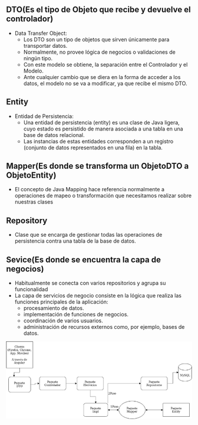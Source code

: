 ## DTO(Es el tipo de Objeto que recibe y devuelve el controlador)
- Data Transfer Object:
    - Los DTO son un tipo de objetos que sirven únicamente para transportar datos.
    - Normalmente, no provee lógica de negocios o validaciones de ningún tipo.
    - Con este modelo se obtiene, la separación entre el Controlador y el Modelo. 
    - Ante cualquier cambio que se diera en la forma de acceder a los datos, el modelo no se va a modificar, ya que recibe el mismo DTO.

## Entity
- Entidad de Persistencia:
    - Una entidad de persistencia (entity) es una clase de Java ligera, cuyo estado es persistido de manera asociada a una tabla en una base de datos relacional. 
    - Las instancias de estas entidades corresponden a un registro (conjunto de datos representados en una fila) en la tabla.
## Mapper(Es donde se transforma un ObjetoDTO a ObjetoEntity)
- El concepto de Java Mapping hace referencia normalmente a operaciones de mapeo o transformación que necesitamos realizar sobre nuestras clases     
## Repository
- Clase que se encarga de gestionar todas las operaciones de persistencia contra una tabla de la base de datos.

## Sevice(Es donde se encuentra la capa de negocios)
- Habitualmente se conecta con varios repositorios y agrupa su funcionalidad
- La capa de servicios de negocio consiste en la lógica que realiza las funciones principales de la aplicación: 
  - procesamiento de datos. 
  - implementación de funciones de negocios. 
  - coordinación de varios usuarios. 
  - administración de recursos externos como, por ejemplo, bases de datos.

![Estructura](https://github.com/AAtlantica/Spring-Framework-IoC/blob/main/src/main/resources/static/Estructura.png)
